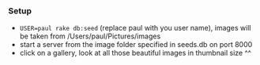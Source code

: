### Setup
+ `USER=paul rake db:seed` (replace paul with you user name), images will be taken from /Users/paul/Pictures/images
+ start a server from the image folder specified in seeds.db on port 8000
+ click on a gallery, look at all those beautiful images in thumbnail size ^^ 
